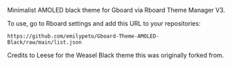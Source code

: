 Minimalist AMOLED black theme for Gboard via Rboard Theme Manager V3.

To use, go to Rboard settings and add this URL to your repositories:
```
https://github.com/emilypeto/Gboard-Theme-AMOLED-Black/raw/main/list.json
```

Credits to Leese for the Weasel Black theme this was originally forked from.
